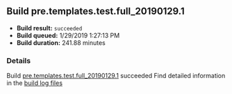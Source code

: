 ## Build pre.templates.test.full_20190129.1
- **Build result:** `succeeded`
- **Build queued:** 1/29/2019 1:27:13 PM
- **Build duration:** 241.88 minutes
### Details
Build [pre.templates.test.full_20190129.1](https://winappstudio.visualstudio.com/web/build.aspx?pcguid=a4ef43be-68ce-4195-a619-079b4d9834c2&builduri=vstfs%3a%2f%2f%2fBuild%2fBuild%2f26990) succeeded
Find detailed information in the [build log files](https://uwpctdiags.blob.core.windows.net/buildlogs/pre.templates.test.full_20190129.1_logs.zip)
